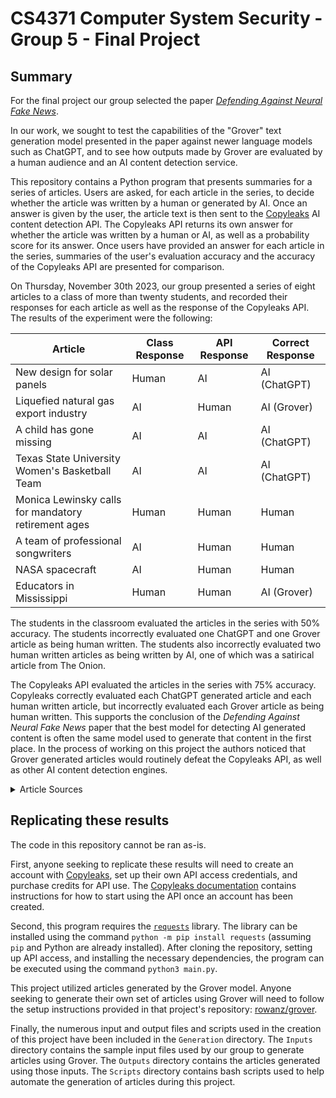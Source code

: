 # CS4371 Computer System Security - Group 5 - Final Project

## Summary

For the final project our group selected the paper *[Defending Against Neural Fake News](https://arxiv.org/abs/1905.12616)*.

In our work, we sought to test the capabilities of the "Grover" text generation model presented in the paper against newer language models such as ChatGPT, and to see how outputs made by Grover are evaluated by a human audience and an AI content detection service.

This repository contains a Python program that presents summaries for a series of articles. Users are asked, for each article in the series, to decide whether the article was written by a human or generated by AI. Once an answer is given by the user, the article text is then sent to the [Copyleaks](https://copyleaks.com) AI content detection API. The Copyleaks API returns its own answer for whether the article was written by a human or AI, as well as a probability score for its answer. Once users have provided an answer for each article in the series, summaries of the user's evaluation accuracy and the accuracy of the Copyleaks API are presented for comparison.

On Thursday, November 30th 2023, our group presented a series of eight articles to a class of more than twenty students, and recorded their responses for each article as well as the response of the Copyleaks API. The results of the experiment were the following:

| Article                                             | Class Response | API Response | Correct Response |
| --------------------------------------------------- | -------------- | ------------ | ---------------- |
| New design for solar panels                         | Human          | AI           | AI (ChatGPT)     |
| Liquefied natural gas export industry               | AI             | Human        | AI (Grover)      |
| A child has gone missing                            | AI             | AI           | AI (ChatGPT)     |
| Texas State University Women's Basketball Team      | AI             | AI           | AI (ChatGPT)     |
| Monica Lewinsky calls for mandatory retirement ages | Human          | Human        | Human            |
| A team of professional songwriters                  | AI             | Human        | Human            |
| NASA spacecraft                                     | AI             | Human        | Human            |
| Educators in Mississippi                            | Human          | Human        | AI (Grover)      |

The students in the classroom evaluated the articles in the series with 50% accuracy. The students incorrectly evaluated one ChatGPT and one Grover article as being human written. The students also incorrectly evaluated two human written articles as being written by AI, one of which was a satirical article from The Onion.

The Copyleaks API evaluated the articles in the series with 75% accuracy. Copyleaks correctly evaluated each ChatGPT generated article and each human written article, but incorrectly evaluated each Grover article as being human written. This supports the conclusion of the *Defending Against Neural Fake News* paper that the best model for detecting AI generated content is often the same model used to generate that content in the first place. In the process of working on this project the authors noticed that Grover generated articles would routinely defeat the Copyleaks API, as well as other AI content detection engines.

<details>
<summary>Article Sources</summary>

The following list contains the sources used for the articles in this project. The human-written articles are listed with their short name and source URL. The Grover generated articles are listed with their short name and the article URL used as a generation source. Unfortunately, the prompts our group used to generate articles with ChatGPT were not recorded.

Article sources:

* New design for solar panels: ChatGPT

* Liquefied natural gas export industry (Grover) https://www.nytimes.com/2023/11/27/climate/clean-energy-funding-coal-communities.html

* A child has gone missing: ChatGPT

* Texas State University Women's Basketball Team: ChatGPT

* Monica Lewinsky calls for mandatory retirement ages: https://www.theguardian.com/us-news/2023/nov/27/monica-lewinsky-interview-presidential-age-limits-self-pardons

* A team of professional songwriters: https://www.theonion.com/song-banged-out-in-half-hour-by-professional-songwriter-1834990574

* NASA spacecraft: https://www.nature.com/articles/d41586-021-03751-5

* Educators in Mississippi (Grover): https://www.usnews.com/news/articles/2015/11/23/teachers-parents-often-misuse-growth-mindset-research-carol-dweck-says

</details>

## Replicating these results

The code in this repository cannot be ran as-is.

First, anyone seeking to replicate these results will need to create an account with [Copyleaks](https://copyleaks.com), set up their own API access credentials, and purchase credits for API use. The [Copyleaks documentation](https://api.copyleaks.com/documentation/v3) contains instructions for how to start using the API once an account has been created.

Second, this program requires the [`requests`](https://requests.readthedocs.io/en/latest/) library. The library can be installed using the command `python -m pip install requests` (assuming `pip` and Python are already installed). After cloning the repository, setting up API access, and installing the necessary dependencies, the program can be executed using the command `python3 main.py`.

This project utilized articles generated by the Grover model. Anyone seeking to generate their own set of articles using Grover will need to follow the setup instructions provided in that project's repository: [rowanz/grover](https://github.com/rowanz/grover).

Finally, the numerous input and output files and scripts used in the creation of this project have been included in the `Generation` directory. The `Inputs` directory contains the sample input files used by our group to generate articles using Grover. The `Outputs` directory contains the articles generated using those inputs. The `Scripts` directory contains bash scripts used to help automate the generation of articles during this project.